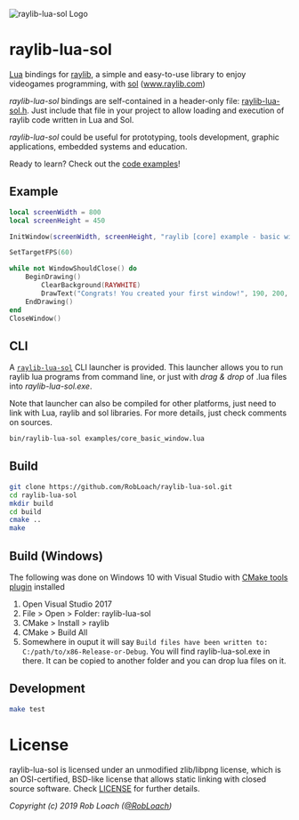 ![raylib-lua-sol Logo](logo/raylib-lua-sol_256x256.png)

# raylib-lua-sol

[Lua](http://www.lua.org/) bindings for [raylib](https://www.raylib.com/), a simple and easy-to-use library to enjoy videogames programming, with [sol](https://github.com/ThePhD/sol2) (www.raylib.com)

*raylib-lua-sol* bindings are self-contained in a header-only file: [raylib-lua-sol.h](include/raylib-lua-sol.h). Just include that file
in your project to allow loading and execution of raylib code written in Lua and Sol.

*raylib-lua-sol* could be useful for prototyping, tools development, graphic applications, embedded systems and education.

Ready to learn? Check out the [code examples](examples)!

## Example

``` lua
local screenWidth = 800
local screenHeight = 450

InitWindow(screenWidth, screenHeight, "raylib [core] example - basic window")

SetTargetFPS(60)

while not WindowShouldClose() do
    BeginDrawing()
        ClearBackground(RAYWHITE)
        DrawText("Congrats! You created your first window!", 190, 200, 20, LIGHTGRAY)
    EndDrawing()
end
CloseWindow()
```

## CLI

A [`raylib-lua-sol`](bin/raylib-lua-sol.cpp) CLI launcher is provided. This launcher allows you to run raylib lua programs from command line, or just with *drag & drop* of .lua files into *raylib-lua-sol.exe*.

Note that launcher can also be compiled for other platforms, just need to link with Lua, raylib and sol libraries. For more details, just check comments on sources.

``` bash
bin/raylib-lua-sol examples/core_basic_window.lua
```

## Build

``` bash
git clone https://github.com/RobLoach/raylib-lua-sol.git
cd raylib-lua-sol
mkdir build
cd build
cmake ..
make
```

## Build (Windows)

The following was done on Windows 10 with Visual Studio with [CMake tools plugin](https://docs.microsoft.com/en-us/cpp/build/cmake-projects-in-visual-studio?view=vs-2019) installed

1. Open Visual Studio 2017
2. File > Open > Folder: raylib-lua-sol
3. CMake > Install > raylib
4. CMake > Build All
5. Somewhere in ouput it will say `Build files have been written to: C:/path/to/x86-Release-or-Debug`. You will find raylib-lua-sol.exe in there. It can be copied to another folder and you can drop lua files on it.

## Development

``` bash
make test
```

# License

raylib-lua-sol is licensed under an unmodified zlib/libpng license, which is an OSI-certified,
BSD-like license that allows static linking with closed source software. Check [LICENSE](LICENSE) for further details.

*Copyright (c) 2019 Rob Loach ([@RobLoach](https://twitter.com/RobLoach))*
